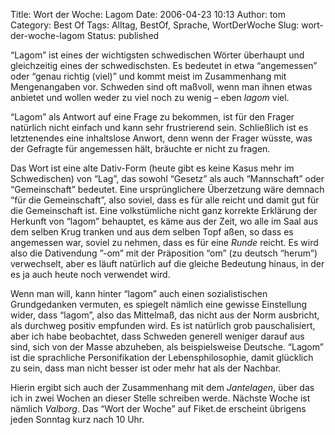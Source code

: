 Title: Wort der Woche: Lagom
Date: 2006-04-23 10:13
Author: tom
Category: Best Of
Tags: Alltag, BestOf, Sprache, WortDerWoche
Slug: wort-der-woche-lagom
Status: published

“Lagom” ist eines der wichtigsten schwedischen Wörter überhaupt und
gleichzeitig eines der schwedischsten. Es bedeutet in etwa “angemessen”
oder “genau richtig (viel)” und kommt meist im Zusammenhang mit
Mengenangaben vor. Schweden sind oft maßvoll, wenn man ihnen etwas
anbietet und wollen weder zu viel noch zu wenig – eben *lagom* viel.

“Lagom” als Antwort auf eine Frage zu bekommen, ist für den Frager
natürlich nicht einfach und kann sehr frustrierend sein. Schließlich ist
es letztenendes eine inhaltslose Anwort, denn wenn der Frager wüsste,
was der Gefragte für angemessen hält, bräuchte er nicht zu fragen.

Das Wort ist eine alte Dativ-Form (heute gibt es keine Kasus mehr im
Schwedischen) von “Lag”, das sowohl “Gesetz” als auch “Mannschaft” oder
“Gemeinschaft” bedeutet. Eine ursprünglichere Überzetzung wäre demnach
“für die Gemeinschaft”, also soviel, dass es für alle reicht und damit
gut für die Gemeinschaft ist. Eine volkstümliche nicht ganz korrekte
Erklärung der Herkunft von “lagom” behauptet, es käme aus der Zeit, wo
alle im Saal aus dem selben Krug tranken und aus dem selben Topf aßen,
so dass es angemessen war, soviel zu nehmen, dass es für eine *Runde*
reicht. Es wird also die Dativendung ”-om” mit der Präposition “om” (zu
deutsch “herum”) verwechselt, aber es läuft natürlich auf die gleiche
Bedeutung hinaus, in der es ja auch heute noch verwendet wird.

Wenn man will, kann hinter “lagom” auch einen sozialistischen
Grundgedanken vermuten, es spiegelt nämlich eine gewisse Einstellung
wider, dass “lagom”, also das Mittelmaß, das nicht aus der Norm
ausbricht, als durchweg positiv empfunden wird. Es ist natürlich grob
pauschalisiert, aber ich habe beobachtet, dass Schweden generell weniger
darauf aus sind, sich von der Masse abzuheben, als beispielsweise
Deutsche. “Lagom” ist die sprachliche Personifikation der
Lebensphilosophie, damit glücklich zu sein, dass man nicht besser ist
oder mehr hat als der Nachbar.

Hierin ergibt sich auch der Zusammenhang mit dem *Jantelagen*, über das
ich in zwei Wochen an dieser Stelle schreiben werde. Nächste Woche ist
nämlich *Valborg*. Das “Wort der Woche” auf Fiket.de erscheint übrigens
jeden Sonntag kurz nach 10 Uhr.

